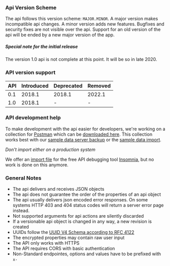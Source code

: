 ### Api Version Scheme
The api follows this version scheme: `MAJOR.MINOR`.
A major version makes incompatible api changes.
A minor version adds new features.
Bugfixes and security fixes are not visible over the api.
Support for an old version of the api will be ended by a new major version of the app.

##### Special note for the initial release
The version 1.0 api is not complete at this point. It will be so in late 2020.

### API version support
| API | Introduced | Deprecated | Removed |
| --- | --- | --- | --- |
| 0.1 | 2018.1 | 2018.1 | 2022.1 |
| 1.0 | 2018.1 | - | - |

### API development help
To make development with the api easier for developers, we're working on a collection for [Postman](https://www.postman.com/) which can be [downloaded here](./_files/postman-collection.json).
This collection works best with our [sample data server backup](./_files/SampleDataBackup.json.gz) or the [sample data import](./_files/SamplePasswords.json).

_Don't import either on a production system_

We offer an [import file](./_files/insomnia-workspace.json) for the free API debugging tool [Insomnia](https://insomnia.rest/), but no work is done on this anymore.

### General Notes
 - The api delivers and receives JSON objects
 - The api does not guarantee the order of the properties of an api object
 - The api usually delivers json encoded error responses. On some systems HTTP 403 and 404 status codes will return a server error page instead.
 - Not supported arguments for api actions are silently discarded
 - If a versionable api object is changed in any way, a new revision is created
 - UUIDs follow the [UUID V4 Schema according to RFC 4122](https://wikipedia.org/wiki/Universally_Unique_Identifier)
 - The encrypted properties may contain raw user input
 - The API only works with HTTPS
 - The API requires CORS with basic authentication
 - Non-Standard endpointes, options and values have to be prefixed with `x-`